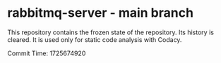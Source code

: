 # rabbitmq-server - main branch

This repository contains the frozen state of the repository.
Its history is cleared. It is used only for static code
analysis with Codacy.

Commit Time: 1725674920